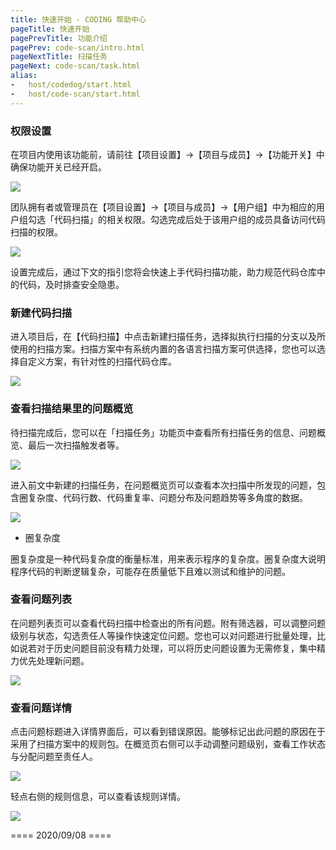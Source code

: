 ```yaml
---
title: 快速开始 - CODING 帮助中心
pageTitle: 快速开始
pagePrevTitle: 功能介绍
pagePrev: code-scan/intro.html
pageNextTitle: 扫描任务
pageNext: code-scan/task.html
alias: 
-   host/codedog/start.html
-   host/code-scan/start.html
---
```


### 权限设置

在项目内使用该功能前，请前往【项目设置】->【项目与成员】->【功能开关】中确保功能开关已经开启。

![](https://help-assets.codehub.cn/enterprise/20200715170942.png)

团队拥有者或管理员在【项目设置】->【项目与成员】->【用户组】中为相应的用户组勾选「代码扫描」的相关权限。勾选完成后处于该用户组的成员具备访问代码扫描的权限。

![](https://help-assets.codehub.cn/enterprise/20200715173040.png)

设置完成后，通过下文的指引您将会快速上手代码扫描功能，助力规范代码仓库中的代码，及时排查安全隐患。

### 新建代码扫描

进入项目后，在【代码扫描】中点击新建扫描任务，选择拟执行扫描的分支以及所使用的扫描方案。扫描方案中有系统内置的各语言扫描方案可供选择，您也可以选择自定义方案，有针对性的扫描代码仓库。

![](https://help-assets.codehub.cn/enterprise/20200903160138.png)

### 查看扫描结果里的问题概览

待扫描完成后，您可以在「扫描任务」功能页中查看所有扫描任务的信息、问题概览、最后一次扫描触发者等。

![](https://help-assets.codehub.cn/enterprise/20200903160212.png)

进入前文中新建的扫描任务，在问题概览页可以查看本次扫描中所发现的问题，包含圈复杂度、代码行数、代码重复率、问题分布及问题趋势等多角度的数据。

![](https://help-assets.codehub.cn/enterprise/20200903160307.png)

-   圈复杂度

圈复杂度是一种代码复杂度的衡量标准，用来表示程序的复杂度。圈复杂度大说明程序代码的判断逻辑复杂，可能存在质量低下且难以测试和维护的问题。

### 查看问题列表

在问题列表页可以查看代码扫描中检查出的所有问题。附有筛选器，可以调整问题级别与状态，勾选责任人等操作快速定位问题。您也可以对问题进行批量处理，比如说若对于历史问题目前没有精力处理，可以将历史问题设置为无需修复，集中精力优先处理新问题。

![](https://help-assets.codehub.cn/enterprise/20200903163110.png)

### 查看问题详情

点击问题标题进入详情界面后，可以看到错误原因。能够标记出此问题的原因在于采用了扫描方案中的规则包。在概览页右侧可以手动调整问题级别，查看工作状态与分配问题至责任人。

![](https://help-assets.codehub.cn/enterprise/20200903165807.png)

轻点右侧的规则信息，可以查看该规则详情。

![](https://help-assets.codehub.cn/enterprise/20200908145603.gif)

==== 2020/09/08 ====
